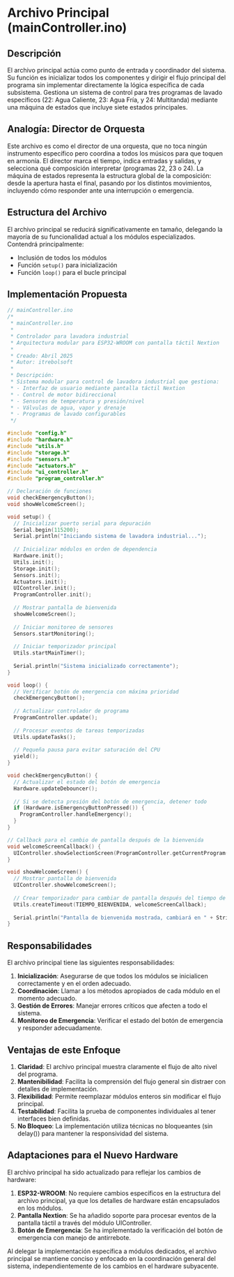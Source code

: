 # Archivo Principal (mainController.ino)

## Descripción

El archivo principal actúa como punto de entrada y coordinador del sistema. Su función es inicializar todos los componentes y dirigir el flujo principal del programa sin implementar directamente la lógica específica de cada subsistema. Gestiona un sistema de control para tres programas de lavado específicos (22: Agua Caliente, 23: Agua Fría, y 24: Multitanda) mediante una máquina de estados que incluye siete estados principales.

## Analogía: Director de Orquesta

Este archivo es como el director de una orquesta, que no toca ningún instrumento específico pero coordina a todos los músicos para que toquen en armonía. El director marca el tiempo, indica entradas y salidas, y selecciona qué composición interpretar (programas 22, 23 o 24). La máquina de estados representa la estructura global de la composición: desde la apertura hasta el final, pasando por los distintos movimientos, incluyendo cómo responder ante una interrupción o emergencia.

## Estructura del Archivo

El archivo principal se reducirá significativamente en tamaño, delegando la mayoría de su funcionalidad actual a los módulos especializados. Contendrá principalmente:

- Inclusión de todos los módulos
- Función `setup()` para inicialización
- Función `loop()` para el bucle principal

## Implementación Propuesta

```cpp
// mainController.ino
/*
 * mainController.ino
 * 
 * Controlador para lavadora industrial
 * Arquitectura modular para ESP32-WROOM con pantalla táctil Nextion
 * 
 * Creado: Abril 2025
 * Autor: itrebolsoft
 * 
 * Descripción:
 * Sistema modular para control de lavadora industrial que gestiona:
 * - Interfaz de usuario mediante pantalla táctil Nextion
 * - Control de motor bidireccional
 * - Sensores de temperatura y presión/nivel
 * - Válvulas de agua, vapor y drenaje
 * - Programas de lavado configurables
 */

#include "config.h"
#include "hardware.h"
#include "utils.h"
#include "storage.h"
#include "sensors.h"
#include "actuators.h"
#include "ui_controller.h"
#include "program_controller.h"

// Declaración de funciones
void checkEmergencyButton();
void showWelcomeScreen();

void setup() {
  // Inicializar puerto serial para depuración
  Serial.begin(115200);
  Serial.println("Iniciando sistema de lavadora industrial...");
  
  // Inicializar módulos en orden de dependencia
  Hardware.init();
  Utils.init();
  Storage.init();
  Sensors.init();
  Actuators.init();
  UIController.init();
  ProgramController.init();
  
  // Mostrar pantalla de bienvenida
  showWelcomeScreen();
  
  // Iniciar monitoreo de sensores
  Sensors.startMonitoring();
  
  // Iniciar temporizador principal
  Utils.startMainTimer();
  
  Serial.println("Sistema inicializado correctamente");
}

void loop() {
  // Verificar botón de emergencia con máxima prioridad
  checkEmergencyButton();
  
  // Actualizar controlador de programa
  ProgramController.update();
  
  // Procesar eventos de tareas temporizadas
  Utils.updateTasks();
  
  // Pequeña pausa para evitar saturación del CPU
  yield();
}

void checkEmergencyButton() {
  // Actualizar el estado del botón de emergencia
  Hardware.updateDebouncer();
  
  // Si se detecta presión del botón de emergencia, detener todo
  if (Hardware.isEmergencyButtonPressed()) {
    ProgramController.handleEmergency();
  }
}

// Callback para el cambio de pantalla después de la bienvenida
void welcomeScreenCallback() {
  UIController.showSelectionScreen(ProgramController.getCurrentProgram());
}

void showWelcomeScreen() {
  // Mostrar pantalla de bienvenida
  UIController.showWelcomeScreen();
  
  // Crear temporizador para cambiar de pantalla después del tiempo de bienvenida
  Utils.createTimeout(TIEMPO_BIENVENIDA, welcomeScreenCallback);
  
  Serial.println("Pantalla de bienvenida mostrada, cambiará en " + String(TIEMPO_BIENVENIDA) + " ms");
}
```

## Responsabilidades

El archivo principal tiene las siguientes responsabilidades:

1. **Inicialización**: Asegurarse de que todos los módulos se inicialicen correctamente y en el orden adecuado.
2. **Coordinación**: Llamar a los métodos apropiados de cada módulo en el momento adecuado.
3. **Gestión de Errores**: Manejar errores críticos que afecten a todo el sistema.
4. **Monitoreo de Emergencia**: Verificar el estado del botón de emergencia y responder adecuadamente.

## Ventajas de este Enfoque

1. **Claridad**: El archivo principal muestra claramente el flujo de alto nivel del programa.
2. **Mantenibilidad**: Facilita la comprensión del flujo general sin distraer con detalles de implementación.
3. **Flexibilidad**: Permite reemplazar módulos enteros sin modificar el flujo principal.
4. **Testabilidad**: Facilita la prueba de componentes individuales al tener interfaces bien definidas.
5. **No Bloqueo**: La implementación utiliza técnicas no bloqueantes (sin delay()) para mantener la responsividad del sistema.

## Adaptaciones para el Nuevo Hardware

El archivo principal ha sido actualizado para reflejar los cambios de hardware:

1. **ESP32-WROOM**: No requiere cambios específicos en la estructura del archivo principal, ya que los detalles de hardware están encapsulados en los módulos.
2. **Pantalla Nextion**: Se ha añadido soporte para procesar eventos de la pantalla táctil a través del módulo UIController.
3. **Botón de Emergencia**: Se ha implementado la verificación del botón de emergencia con manejo de antirrebote.

Al delegar la implementación específica a módulos dedicados, el archivo principal se mantiene conciso y enfocado en la coordinación general del sistema, independientemente de los cambios en el hardware subyacente.
